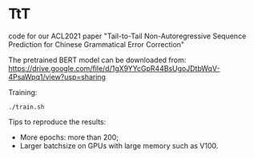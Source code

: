 # TtT
code for our ACL2021 paper "Tail-to-Tail Non-Autoregressive Sequence Prediction for Chinese Grammatical Error Correction"

The pretrained BERT model can be downloaded from: https://drive.google.com/file/d/1gX9YYcGpR44BsUgoJDtbWqV-4PsaWpq1/view?usp=sharing

Training:
```
./train.sh
```

Tips to reproduce the results:
- More epochs: more than 200;
- Larger batchsize on GPUs with large memory such as V100.



